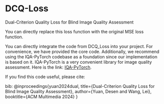 # DCQ-Loss
Dual-Criterion Quality Loss for Blind Image Quality Assessment


You can directly replace this loss function with the original MSE loss function. 

You can directly integrate the code from DCQ_Loss into your project. For convenience, we have provided the core code. Additionally, we recommend using the IQA-PyTorch codebase as a foundation since our implementation is based on it. IQA-PyTorch is a very convenient library for image quality assessment. Here is the link: [IQA-PyTorch](https://github.com/chaofengc/IQA-PyTorch).

If you find this code useful, please cite:

bib:
@inproceedings{yuan2024dual,
  title={Dual-Criterion Quality Loss for Blind Image Quality Assessment},
  author={Yuan, Desen and Wang, Lei},
  booktitle={ACM Multimedia 2024}
}
